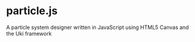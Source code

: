 # particle.js

A particle system designer written in JavaScript using HTML5 Canvas and the Uki framework

